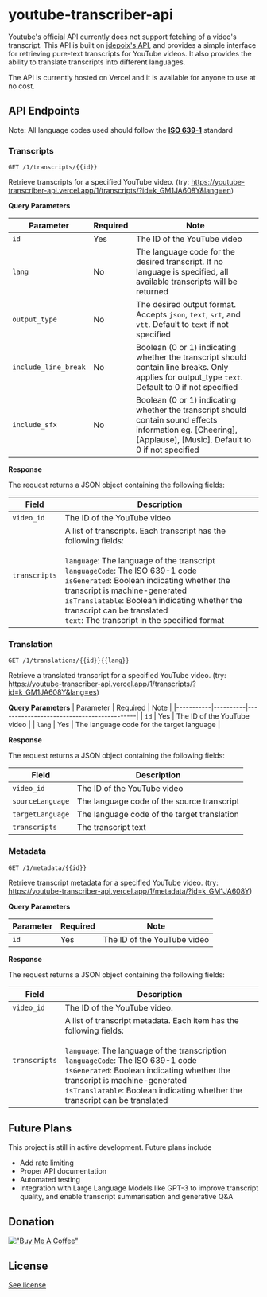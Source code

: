 # youtube-transcriber-api
 
Youtube's official API currently does not support fetching of a video's transcript. This API is built on [jdepoix's API](https://github.com/jdepoix/youtube-transcript-api), and provides a simple interface for retrieving pure-text transcripts for YouTube videos. It also provides the ability to translate transcripts into different languages.

The API is currently hosted on Vercel and it is available for anyone to use at no cost.

## API Endpoints

Note: All language codes used should follow the **[ISO 639-1](https://www.w3schools.com/tags/ref_language_codes.asp)** standard 

### Transcripts

```
GET /1/transcripts/{{id}}
```

Retrieve transcripts for a specified YouTube video.
(try: https://youtube-transcriber-api.vercel.app/1/transcripts/?id=k_GM1JA608Y&lang=en)

**Query Parameters**

| Parameter            | Required | Note                                                                                                                                                                 |
|----------------------|----------|----------------------------------------------------------------------------------------------------------------------------------------------------------------------|
| `id`                 | Yes      | The ID of the YouTube video                                                                                                                                          |
| `lang`               | No       | The language code for the desired transcript. If no language is specified, all available transcripts will be returned                                                |
| `output_type`        | No       | The desired output format. Accepts `json`, `text`, `srt`, and `vtt`. Default to `text` if not specified                                                              |
| `include_line_break` | No       | Boolean (0 or 1) indicating whether the transcript should contain line breaks. Only applies for output_type `text`. Default to 0 if not specified                    |
| `include_sfx`        | No       | Boolean (0 or 1) indicating whether the transcript should contain sound effects information eg. \[Cheering\], \[Applause\], \[Music\]. Default to 0 if not specified |


**Response**

The request returns a JSON object containing the following fields:

| Field         | Description                                                                                                                                                                                                                                                                                                                                                                   |
|---------------|-------------------------------------------------------------------------------------------------------------------------------------------------------------------------------------------------------------------------------------------------------------------------------------------------------------------------------------------------------------------------------|
| `video_id`    | The ID of the YouTube video                                                                                                                                                                                                                                                                                                                                                   |
| `transcripts` | A list of transcripts. Each transcript has the following fields:<br><br>`language`: The language of the transcript<br>`languageCode`: The ISO 639-1 code<br>`isGenerated`: Boolean indicating whether the transcript is machine-generated <br>`isTranslatable`: Boolean indicating whether the transcript can be translated<br>`text`: The transcript in the specified format |


### Translation

```
GET /1/translations/{{id}}{{lang}}
```

Retrieve a translated transcript for a specified YouTube video.
(try: https://youtube-transcriber-api.vercel.app/1/transcripts/?id=k_GM1JA608Y&lang=es)

**Query Parameters**
| Parameter | Required | Note                                      |
|-----------|----------|-------------------------------------------|
| `id`      | Yes      | The ID of the YouTube video               |
| `lang`    | Yes      | The language code for the target language |

**Response**

The request returns a JSON object containing the following fields:

| Field            | Description                                 |
|------------------|---------------------------------------------|
| `video_id`       | The ID of the YouTube video                 |
| `sourceLanguage` | The language code of the source transcript  |
| `targetLanguage` | The language code of the target translation |
| `transcripts`    | The transcript text                         |


### Metadata

```
GET /1/metadata/{{id}}
```

Retrieve transcript metadata for a specified YouTube video.
(try: https://youtube-transcriber-api.vercel.app/1/metadata/?id=k_GM1JA608Y)

**Query Parameters**

| Parameter | Required | Note                        |
|-----------|----------|-----------------------------|
| `id`      | Yes      | The ID of the YouTube video |


**Response**

The request returns a JSON object containing the following fields:

| Field          | Description                                                                                                       |
|----------------|-------------------------------------------------------------------------------------------------------------------|
| `video_id`     | The ID of the YouTube video.                                                                                      |
| `transcripts`  | A list of transcript metadata. Each item has the following fields:<br><br>`language`: The language of the transcription<br>`languageCode`: The ISO 639-1 code<br>`isGenerated`: Boolean indicating whether the transcript is machine-generated <br>`isTranslatable`: Boolean indicating whether the transcript can be translated |


## Future Plans
This project is still in active development. Future plans include
- Add rate limiting
- Proper API documentation
- Automated testing
- Integration with Large Language Models like GPT-3 to improve transcript quality, and enable transcript summarisation and generative Q&A

## Donation
[!["Buy Me A Coffee"](https://www.buymeacoffee.com/assets/img/custom_images/orange_img.png)](https://www.buymeacoffee.com/mjzhang)

## License
[See license](https://github.com/mongj/youtube-transcriber-api/blob/main/LICENSE)
